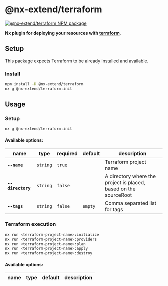 # @nx-extend/terraform

<a href="https://www.npmjs.com/package/@nx-extend/terraform" rel="nofollow">
  <img src="https://badgen.net/npm/v/@nx-extend/terraform" alt="@nx-extend/terraform NPM package">
</a>

**Nx plugin for deploying your resources with [terraform](https://www.terraform.io/)**.

## Setup

This package expects Terraform to be already installed and available.

### Install

```sh
npm install -D @nx-extend/terraform
nx g @nx-extend/terraform:init
```

## Usage

### Setup
```sh
nx g @nx-extend/terraform:init
```

#### Available options:

| name              | type     | required | default | description                                                      |
|-------------------|----------|----------|---------|------------------------------------------------------------------|
| **`--name`**      | `string` | `true`   |         | Terraform project name                                           |
| **`--directory`** | `string` | `false`  |         | A directory where the project is placed, based on the sourceRoot |
| **`--tags`**      | `string` | `false`  | `empty` | Comma separated list for tags                                    |

### Terraform execution

```sh
nx run <terraform-project-name>:initialize
nx run <terraform-project-name>:providers
nx run <terraform-project-name>:plan
nx run <terraform-project-name>:apply
nx run <terraform-project-name>:destroy
```

#### Available options:

| name | type | default | description |
|------|------|---------|-------------|
